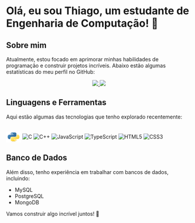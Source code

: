 # Olá, eu sou Thiago, um estudante de Engenharia de Computação! 👋

## Sobre mim
Atualmente, estou focado em aprimorar minhas habilidades de programação e construir projetos incríveis. Abaixo estão algumas estatísticas do meu perfil no GitHub:

<div align="center">
  <a href="https://github.com/ThiagoMathe">
    <img height="120em" src="https://github-readme-stats.vercel.app/api?username=ThiagoMathe&show_icons=true&theme=dracula&include_all_commits=true&count_private=true"/>
    <img height="100em" src="https://github-readme-stats.vercel.app/api/top-langs/?username=ThiagoMathe&layout=compact&langs_count=7&theme=dracula"/>
  </a>
</div>

## Linguagens e Ferramentas
Aqui estão algumas das tecnologias que tenho explorado recentemente:

<div style="display: inline_block"><br>
  <img align="center" alt="Python" height="30" width="40" src="https://raw.githubusercontent.com/devicons/devicon/master/icons/python/python-original.svg">
  <img align="center" alt="C" height="30" width="40" src="https://cdn.jsdelivr.net/gh/devicons/devicon/icons/c/c-original.svg">
  <img align="center" alt="C++" height="30" width="40" src="https://cdn.jsdelivr.net/gh/devicons/devicon/icons/cplusplus/cplusplus-original.svg">
  <img align="center" alt="JavaScript" height="30" width="40" src="https://cdn.jsdelivr.net/gh/devicons/devicon/icons/javascript/javascript-original.svg">
  <img align="center" alt="TypeScript" height="30" width="40" src="https://cdn.jsdelivr.net/gh/devicons/devicon/icons/typescript/typescript-original.svg">
  <img align="center" alt="HTML5" height="30" width="40" src="https://cdn.jsdelivr.net/gh/devicons/devicon/icons/html5/html5-original.svg">
  <img align="center" alt="CSS3" height="30" width="40" src="https://cdn.jsdelivr.net/gh/devicons/devicon/icons/css3/css3-original.svg">
</div>

## Banco de Dados
Além disso, tenho experiência em trabalhar com bancos de dados, incluindo:

- MySQL
- PostgreSQL
- MongoDB

Vamos construir algo incrível juntos! 🚀
